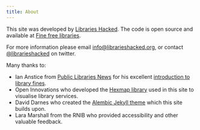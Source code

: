 ```yaml
---
title: About
---
```


This site was developed by [Libraries Hacked](https://www.Librarieshacked.org). The code is open source and available at [Fine free libraries](https://github.com/LibrariesHacked/fine-free-libraries).

For more information please email [info@librarieshacked.org](mailto:info@librarieshacked.org), or contact [@librarieshacked](https://twitter.com/librarieshacked) on twitter.

Many thanks to:

- Ian Anstice from [Public Libraries News](https://www.publiclibrariesnews.com/) for his excellent [introduction to library fines](/introduction).
- Open Innovations who developed the [Hexmap library](https://open-innovations.github.io/oi.hexmap.js/) used in this site to visualise library services.
- David Darnes who created the [Alembic Jekyll theme](https://alembic.darn.es/) which this site builds upon.
- Lara Marshall from the RNIB who provided accessibility and other valuable feedback.
